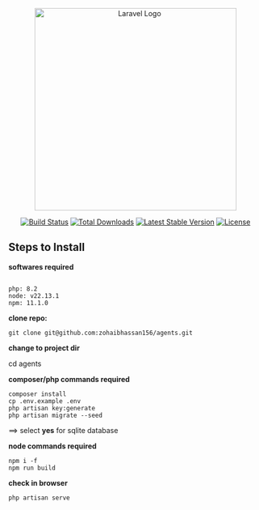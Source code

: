<p align="center"><a href="https://laravel.com" target="_blank"><img src="https://raw.githubusercontent.com/laravel/art/master/logo-lockup/5%20SVG/2%20CMYK/1%20Full%20Color/laravel-logolockup-cmyk-red.svg" width="400" alt="Laravel Logo"></a></p>

<p align="center">
<a href="https://github.com/laravel/framework/actions"><img src="https://github.com/laravel/framework/workflows/tests/badge.svg" alt="Build Status"></a>
<a href="https://packagist.org/packages/laravel/framework"><img src="https://img.shields.io/packagist/dt/laravel/framework" alt="Total Downloads"></a>
<a href="https://packagist.org/packages/laravel/framework"><img src="https://img.shields.io/packagist/v/laravel/framework" alt="Latest Stable Version"></a>
<a href="https://packagist.org/packages/laravel/framework"><img src="https://img.shields.io/packagist/l/laravel/framework" alt="License"></a>
</p>

## Steps to Install

**softwares required**
```console

php: 8.2
node: v22.13.1
npm: 11.1.0
```


**clone repo:**
```console
git clone git@github.com:zohaibhassan156/agents.git
```

**change to project dir**

cd agents

**composer/php commands required**

```console
composer install
cp .env.example .env
php artisan key:generate
php artisan migrate --seed
```

==> select **yes** for sqlite database

**node commands required**

```console
npm i -f
npm run build
```

**check in browser**

```console
php artisan serve
```
